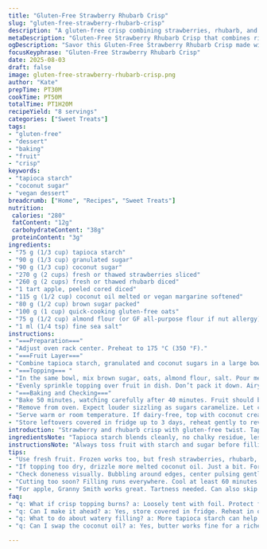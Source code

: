 ```yaml
---
title: "Gluten-Free Strawberry Rhubarb Crisp"
slug: "gluten-free-strawberry-rhubarb-crisp"
description: "A gluten-free crisp combining strawberries, rhubarb, and apples. Uses tapioca starch instead of cornstarch for thickening. Brown sugar replaces some of the granulated sugar, balanced with coconut sugar for a deeper flavor. Oats and almond flour (substituted gluten-free flour) create the crumble topping, mixed with melted coconut oil for a crispier texture. Baking time adjusted to 50 minutes, checking fruit bubbling and topping golden brown. Remove when juices bubble vigorously and topping firms but remain tender. Cool at least 1 hour to let filling set before serving. No eggs or nuts in base but almond flour adds moistness. Dairy-free possible by swapping butter with coconut oil or vegan spread."
metaDescription: "Gluten-Free Strawberry Rhubarb Crisp that combines rich flavors and textures. Use tapioca starch and coconut oil for a unique treat."
ogDescription: "Savor this Gluten-Free Strawberry Rhubarb Crisp made with tapioca starch. A delightful dessert with a satisfying crumble and rich fruit mixture."
focusKeyphrase: "Gluten-Free Strawberry Rhubarb Crisp"
date: 2025-08-03
draft: false
image: gluten-free-strawberry-rhubarb-crisp.png
author: "Kate"
prepTime: PT30M
cookTime: PT50M
totalTime: PT1H20M
recipeYield: "8 servings"
categories: ["Sweet Treats"]
tags:
- "gluten-free"
- "dessert"
- "baking"
- "fruit"
- "crisp"
keywords:
- "tapioca starch"
- "coconut sugar"
- "vegan dessert"
breadcrumb: ["Home", "Recipes", "Sweet Treats"]
nutrition: 
 calories: "280"
 fatContent: "12g"
 carbohydrateContent: "38g"
 proteinContent: "3g"
ingredients:
- "75 g (1/3 cup) tapioca starch"
- "90 g (1/3 cup) granulated sugar"
- "90 g (1/3 cup) coconut sugar"
- "270 g (2 cups) fresh or thawed strawberries sliced"
- "260 g (2 cups) fresh or thawed rhubarb diced"
- "1 tart apple, peeled cored diced"
- "115 g (1/2 cup) coconut oil melted or vegan margarine softened"
- "80 g (1/2 cup) brown sugar packed"
- "100 g (1 cup) quick-cooking gluten-free oats"
- "75 g (1/2 cup) almond flour (or GF all-purpose flour if nut allergy)"
- "1 ml (1/4 tsp) fine sea salt"
instructions:
- "===Preparation==="
- "Adjust oven rack center. Preheat to 175 °C (350 °F)."
- "===Fruit Layer==="
- "Combine tapioca starch, granulated and coconut sugars in a large bowl. Stir thoroughly to distribute starch evenly. Add strawberries, rhubarb, and apple cubes. Toss gently until fruit is coated well but not bruised. Transfer this mix evenly into an 8-inch square baking dish."
- "===Topping=== "
- "In the same bowl, mix brown sugar, oats, almond flour, salt. Pour melted coconut oil over dry mix, stir with fork or fingers until clumps start forming; mixture stays crumbly but should hold shape if pinched. Avoid overmixing or topping turns too dense."
- "Evenly sprinkle topping over fruit in dish. Don’t pack it down. Airy topping crisps better."
- "===Baking and Checking==="
- "Bake 50 minutes, watching carefully after 40 minutes. Fruit should be bubbling vigorously at edges and sometimes center, clear sign juices thickened. Topping edges golden brown with a slight crunch; center slightly softer but no raw flour taste. If browning too fast, loosely tent with foil."
- "Remove from oven. Expect louder sizzling as sugars caramelize. Let cool at least 60 minutes at room temp, ideally on wire rack. Cooling solidifies filling so slices hold, avoids runny mess."
- "Serve warm or room temperature. If dairy-free, top with coconut cream or frozen coconut yogurt for balance."
- "Store leftovers covered in fridge up to 3 days, reheat gently to revive crisp without burning topping."
introduction: "Strawberry and rhubarb crisp with gluten-free twist. Tapioca starch replaces cornstarch for less gummy jiggle—better mouthfeel. Coconut sugar adds complexity over plain sugar, deep caramel notes. Mixing fresh and one apple ramps flavor and natural pectin, stabilizing the fruit juices without adding pectin powder. Topping swaps traditional butter for coconut oil; melts quick, crisps up without sogginess. Almond flour folded in adds moisture and tender crumb texture; nut-free folks swap with same amount of gluten-free all-purpose flour. Watch the oven closely; bubbling fruit and crunchy golden topping—don’t wait for timer alone. Cool time critical. Cut too soon, filling runs. This is about knowing your kitchen, not relying on clocks."
ingredientsNote: "Tapioca starch blends cleanly, no chalky residue, less likely to break down under acidic rhubarb. Tapioca elasticizes when hot giving jammy texture without glue. Granulated sugar balanced with coconut sugar for brown sugar's molasses touch without overpowering—usable substitutes include muscovado or sucanat to tweak intensity. Coconut oil melts faster than butter and stays solid at room temp but watch flavor—could mask delicate fruit if you prefer classic butter taste. Almond flour optional but recommended for moist topping; if nut allergy, gluten-free all-purpose flour works fine but topping texture firm up a bit. Oats need to be certified gluten-free for celiac. Fruit freshness affects baking time—overripe fruit cooks faster, more juices leak, adjust topping accordingly. Apples add natural thickener and tartness, but Granny Smith or similar crisp can work if Cortland unavailable."
instructionsNote: "Always toss fruit with starch and sugar before filling dish; prevents raw starch lumps, distributes sweetness evenly. Avoid smashing fruit; bruised pieces break down too much and can cause soggy bottom. Topping needs just enough oil to bind; too much and it’s greasy, too little and it crumbles apart. Spread topping gently to maximize airflow during baking—promotes even browning. Check visual cues over strict bake times—oven temps vary. Bubbling fruit pulses gently, juices sparkle clear to light amber, no cloudy or sticky starch puddles. Topping golden edges, soft but not doughy center. Cover with foil if color rushes ahead to avoid burnt taste. Cooling at least an hour essential to firm filling—cutting hot leads to runny mess, no good for plating. Reheating in oven or toaster oven revives crispness. If topping becomes too soft, quick broil 1–2 minutes but monitor closely to prevent burning."
tips:
- "Use fresh fruit. Frozen works too, but fresh strawberries, rhubarb, they give better texture. Thaw frozen well—squeeze excess moisture. Heavy juices lead to soggy."
- "If topping too dry, drizzle more melted coconut oil. Just a bit. Form clumps, but not a wet mess. Aim for flaky, crunchy without greasy feel. Pat lightly for better bake."
- "Check doneness visually. Bubbling around edges, center pulsing gently. Watch topping—nothing worse than burnt. Bubble sounds shift as juices thicken. Each oven varies."
- "Cutting too soon? Filling runs everywhere. Cool at least 60 minutes for filling to set. Room temp best, slice easier. Runny mess after oven; nobody likes that."
- "For apple, Granny Smith works great. Tartness needed. Can also skip apple if not around. Just ensure enough pectin from strawberries and rhubarb to thicken right."
faq:
- "q: What if crisp topping burns? a: Loosely tent with foil. Protect from excess heat. If browning too fast, reduce oven temp by 10-15 degrees."
- "q: Can I make it ahead? a: Yes, store covered in fridge. Reheat in oven or toaster oven. Just a few minutes to get crisp back; avoid sogginess."
- "q: What to do about watery filling? a: More tapioca starch can help in future. Proper fruit ratios matter. Don’t overmix fruit with starch; distribution counts."
- "q: Can I swap the coconut oil? a: Yes, butter works fine for a richer flavor. Vegan spread also suitable. Just check ingredients for allergens."

---
```

